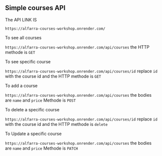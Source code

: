 Simple courses API   
-
The API LINK IS 

```https://alfarra-courses-workshop.onrender.com/```


To see all courses 

```https://alfarra-courses-workshop.onrender.com/api/courses```
   the HTTP methode is ```GET```


To see specific course 

```https://alfarra-courses-workshop.onrender.com/api/courses/id```
  replace ```id``` with the course id and the HTTP methode is ```GET```

To add a course 

```https://alfarra-courses-workshop.onrender.com/api/courses```
the bodies are ```name``` and ```price``` Methode is ```POST```


To delete a  specific course 

```https://alfarra-courses-workshop.onrender.com/api/courses/id```
  replace ```id``` with the course id and the HTTP methode is ```delete```
  
  
  
  
To Update a specific course 

```https://alfarra-courses-workshop.onrender.com/api/courses```
the bodies are ```name``` and ```price``` Methode is ```PATCH```
  


